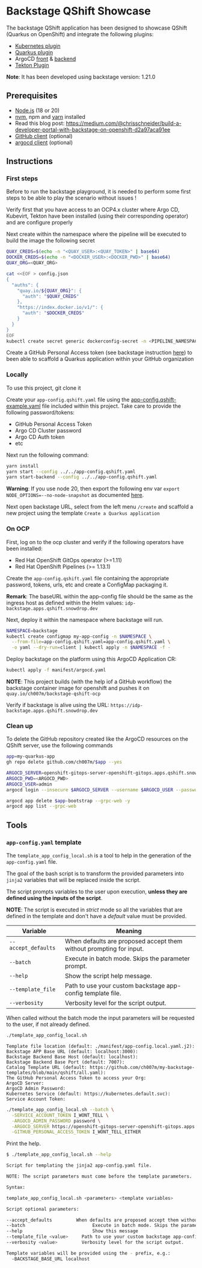 # Backstage QShift Showcase

The backstage QShift application has been designed to showcase QShift (Quarkus on OpenShift) and integrate the following plugins:
- [Kubernetes plugin](https://backstage.io/docs/features/kubernetes/installation)
- [Quarkus plugin](https://github.com/q-shift/backstage-plugins)
- ArgoCD [front](https://github.com/RoadieHQ/roadie-backstage-plugins/tree/main/plugins/frontend/backstage-plugin-argo-cd) & [backend](https://github.com/RoadieHQ/roadie-backstage-plugins/tree/main/plugins/scaffolder-actions/scaffolder-backend-argocd)
- [Tekton Plugin](https://github.com/janus-idp/backstage-plugins/tree/main/plugins/tekton)

**Note**: It has been developed using backstage version: 1.21.0

## Prerequisites

- [Node.js](https://nodejs.org/en) (18 or 20)
- [nvm](https://github.com/nvm-sh/nvm), npm and [yarn](https://classic.yarnpkg.com/lang/en/docs/install/#mac-stable) installed
- Read this blog post: https://medium.com/@chrisschneider/build-a-developer-portal-with-backstage-on-openshift-d2a97aca91ee
- [GitHub client](https://cli.github.com/) (optional)
- [argocd client](https://argo-cd.readthedocs.io/en/stable/getting_started/#2-download-argo-cd-cli) (optional)

## Instructions

### First steps

Before to run the backstage playground, it is needed to perform some first steps to be able to play the scenario without issues !

Verify first that you have access to an OCP4.x cluster where Argo CD, Kubevirt, Tekton have been installed (using their corresponding operator) and are configure properly

Next create within the namespace where the pipeline will be executed to build the image the following secret
```bash
QUAY_CREDS=$(echo -n "<QUAY_USER>:<QUAY_TOKEN>" | base64)
DOCKER_CREDS=$(echo -n "<DOCKER_USER>:<DOCKER_PWD>" | base64)
QUAY_ORG=<QUAY_ORG>

cat <<EOF > config.json
{
  "auths": {
    "quay.io/${QUAY_ORG}": {
      "auth": "$QUAY_CREDS"
    },
    "https://index.docker.io/v1/": {
      "auth": "$DOCKER_CREDS"
    }
  }
}
EOF
kubectl create secret generic dockerconfig-secret -n <PIPELINE_NAMESPACE> --from-file=config.json
```
Create a GitHub Personal Access token (see backstage instruction [here](https://backstage.io/docs/getting-started/configuration/#setting-up-a-github-integration)) to been able to 
scaffold a Quarkus application within your GitHub organization

### Locally

To use this project, git clone it 

Create your `app-config.qshift.yaml` file using the [app-config.qshift-example.yaml](app-config.qshift-example.yaml) file included within this project.
Take care to provide the following password/tokens:
- GitHub Personal Access Token
- Argo CD Cluster password
- Argo CD Auth token
- etc

Next run the following command:

```sh
yarn install
yarn start --config ../../app-config.qshift.yaml
yarn start-backend --config ../../app-config.qshift.yaml
```

**Warning**: If you use node 20, then export the following env var `export NODE_OPTIONS=--no-node-snapshot` as documented [here](https://backstage.io/docs/getting-started/configuration/#create-a-new-component-using-a-software-template).

Next open backstage URL, select from the left menu `/create` and scaffold a new project using the template `Create a Quarkus application`

### On OCP

First, log on to the ocp cluster and verify if the following operators have been installed: 

- Red Hat OpenShift GitOps operator (>=1.11)
- Red Hat OpenShift Pipelines (>= 1.13.1)

Create the `app-config.qshift.yaml` file containing the appropriate password, tokens, urls, etc and create a ConfigMap packaging it.

**Remark**: The baseURL within the app-config file should be the same as the ingress host as defined within the Helm values: `idp-backstage.apps.qshift.snowdrop.dev`

Next, deploy it within the namespace where backstage will run.

```bash
NAMESPACE=backstage
kubectl create configmap my-app-config -n $NAMESPACE \
  --from-file=app-config.qshift.yaml=app-config.qshift.yaml \
  -o yaml --dry-run=client | kubectl apply -n $NAMESPACE -f -
```
Deploy backstage on the platform using this ArgoCD Application CR:
```bash
kubectl apply -f manifest/argocd.yaml
```

**NOTE**: This project builds (with the help iof a GitHub workflow) the backstage container image for openshift and pushes it on `quay.io/ch007m/backstage-qshift-ocp`

Verify if backstage is alive using the URL: `https://idp-backstage.apps.qshift.snowdrop.dev`

### Clean up

To delete the GitHub repository created like the ArgoCD resources on the QShift server, use the following commands
```bash
app=my-quarkus-app
gh repo delete github.com/ch007m/$app --yes

ARGOCD_SERVER=openshift-gitops-server-openshift-gitops.apps.qshift.snowdrop.dev
ARGOCD_PWD=<ARGOCD_PWD>
ARGOCD_USER=admin
argocd login --insecure $ARGOCD_SERVER --username $ARGOCD_USER --password $ARGOCD_PWD --grpc-web

argocd app delete $app-bootstrap --grpc-web -y
argocd app list --grpc-web
```


## Tools

### `app-config.yaml` template

The `template_app_config_local.sh` is a tool to help in the generation of 
 the `app-config.yaml` file. 

The goal of the bash script is to transform the provided parameters into 
 `jinja2` variables that will be replaced inside the script.

The script prompts variables to the user upon execution, 
 **unless they are defined using the inputs of the script**.

**NOTE**: The script is executed in _strict_ mode so all the 
 variables that are defined in the template and don't have a _default_ 
 value must be provided.

| Variable | Meaning |
| --- | --- |
| `--accept_defaults` | When defaults are proposed accept them without prompting for input. |
| `--batch` | Execute in batch mode. Skips the parameter prompt. |
| `--help` | Show the script help message. |
| `--template_file` | Path to use your custom backstage app-config template file. |
| `--verbosity` | Verbosity level for the script output. |

When called without the batch mode the input parameters will be requested to the user, if not already defined.


```bash
./template_app_config_local.sh
```

```
Template file location (default: ./manifest/app-config.local.yaml.j2): 
Backstage APP Base URL (default: localhost:3000): 
Backstage Backend Base Host (default: localhost): 
Backstage Backend Base Port (default: 7007): 
Catalog Template URL (default: https://github.com/ch007m/my-backstage-templates/blob/main/qshift/all.yaml): 
The GitHub Personal Access Token to access your Org: 
ArgoCD Server: 
ArgoCD Admin Password: 
Kubernetes Service (default: https://kubernetes.default.svc): 
Service Account Token: 
```

```bash
./template_app_config_local.sh --batch \
  -SERVICE_ACCOUNT_TOKEN I_WONT_TELL \
  -ARGOCD_ADMIN_PASSWORD password \
  -ARGOCD_SERVER https://openshift-gitops-server-openshift-gitops.apps.qshift.snowdrop.dev/ \
  -GITHUB_PERSONAL_ACCESS_TOKEN I_WONT_TELL_EITHER
```

Print the help.

```bash
$ ./template_app_config_local.sh --help

Script for templating the jinja2 app-config.yaml file.

NOTE: The script parameters must come before the template parameters.

Syntax:

template_app_config_local.sh <parameters> <template variables>

Script optional parameters:

--accept_defaults         When defaults are proposed accept them without prompting for input.
--batch				            Execute in batch mode. Skips the parameter prompt.
--help				            Show this message
--template_file <value>		Path to use your custom backstage app-config template file.
--verbosity <value>		    Verbosity level for the script output.

Template variables will be provided using the - prefix, e.g.:
  -BACKSTAGE_BASE_URL localhost
```
